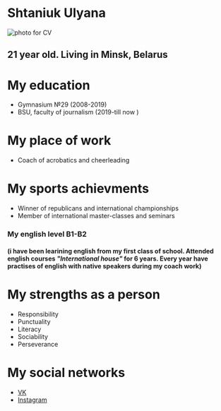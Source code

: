 # Shtaniuk Ulyana

![photo for CV](https://user-images.githubusercontent.com/117119001/206406687-5dbc7e8d-d824-494c-8016-6096df55067d.jpeg "My photo")

## 21 year old. Living in Minsk, Belarus 

# My education
* Gymnasium №29 (2008-2019)
* BSU, faculty of journalism (2019-till now )

# My place of work
* Coach of acrobatics and cheerleading

# My sports achievments  
* Winner of republicans and international championships 
* Member of international master-classes and seminars 

### My english level B1-B2 

#### (i have been learining english from my first class of school. Attended english courses _"International house"_ for 6 years. Every year have practises of english with native speakers during my coach work)

# My strengths as a person
* Responsibility
* Punctuality
* Literacy 
* Sociability 
* Perseverance

# My social networks
* [VK](https://vk.com/shtaniuuuk)
* [Instagram](https://vk.com/away.php?to=https%3A%2F%2Finstagram.com%2Fshtaniuuuk%3Figshid%3DYmMyMTA2M2Y%3D&cc_key=)
